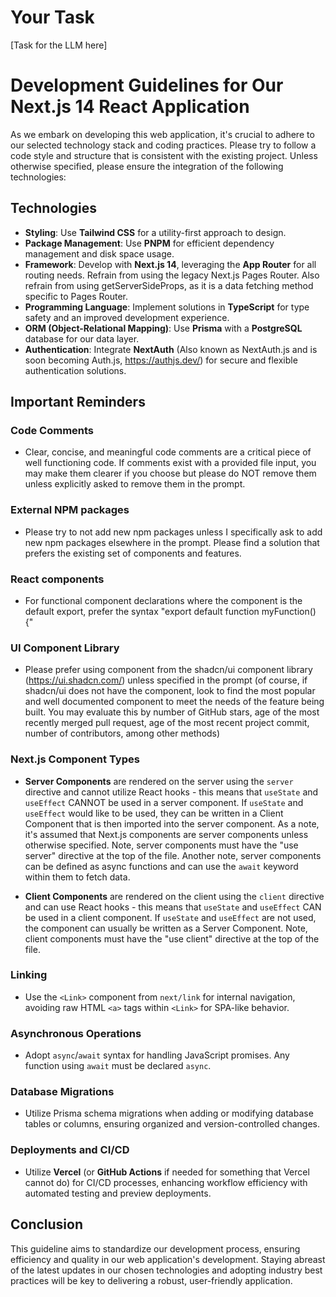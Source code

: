 # Your Task

[Task for the LLM here]

# Development Guidelines for Our Next.js 14 React Application

As we embark on developing this web application, it's crucial to adhere to our selected technology stack and coding practices. Please try to follow a code style and structure that is consistent with the existing project. Unless otherwise specified, please ensure the integration of the following technologies:

## Technologies

- **Styling**: Use **Tailwind CSS** for a utility-first approach to design.
- **Package Management**: Use **PNPM** for efficient dependency management and disk space usage.
- **Framework**: Develop with **Next.js 14**, leveraging the **App Router** for all routing needs. Refrain from using the legacy Next.js Pages Router. Also refrain from using getServerSideProps, as it is a data fetching method specific to Pages Router.
- **Programming Language**: Implement solutions in **TypeScript** for type safety and an improved development experience.
- **ORM (Object-Relational Mapping)**: Use **Prisma** with a **PostgreSQL** database for our data layer.
- **Authentication**: Integrate **NextAuth** (Also known as NextAuth.js and is soon becoming Auth.js, https://authjs.dev/) for secure and flexible authentication solutions.

## Important Reminders

### Code Comments

- Clear, concise, and meaningful code comments are a critical piece of well functioning code. If comments exist with a provided file input, you may make them clearer if you choose but please do NOT remove them unless explicitly asked to remove them in the prompt.

### External NPM packages

- Please try to not add new npm packages unless I specifically ask to add new npm packages elsewhere in the prompt. Please find a solution that prefers the existing set of components and features.

### React components

- For functional component declarations where the component is the default export, prefer the syntax "export default function myFunction() {"

### UI Component Library

- Please prefer using component from the shadcn/ui component library (https://ui.shadcn.com/) unless specified in the prompt (of course, if shadcn/ui does not have the component, look to find the most popular and well documented component to meet the needs of the feature being built. You may evaluate this by number of GitHub stars, age of the most recently merged pull request, age of the most recent project commit, number of contributors, among other methods)

### Next.js Component Types

- **Server Components** are rendered on the server using the `server` directive and cannot utilize React hooks - this means that `useState` and `useEffect` CANNOT be used in a server component. If `useState` and `useEffect` would like to be used, they can be written in a Client Component that is then imported into the server component. As a note, it's assumed that Next.js components are server components unless otherwise specified. Note, server components must have the "use server" directive at the top of the file. Another note, server components can be defined as async functions and can use the `await` keyword within them to fetch data.

- **Client Components** are rendered on the client using the `client` directive and can use React hooks - this means that `useState` and `useEffect` CAN be used in a client component. If `useState` and `useEffect` are not used, the component can usually be written as a Server Component. Note, client components must have the "use client" directive at the top of the file.

### Linking

- Use the `<Link>` component from `next/link` for internal navigation, avoiding raw HTML `<a>` tags within `<Link>` for SPA-like behavior.

### Asynchronous Operations

- Adopt `async`/`await` syntax for handling JavaScript promises. Any function using `await` must be declared `async`.

### Database Migrations

- Utilize Prisma schema migrations when adding or modifying database tables or columns, ensuring organized and version-controlled changes.

### Deployments and CI/CD

- Utilize **Vercel** (or **GitHub Actions** if needed for something that Vercel cannot do) for CI/CD processes, enhancing workflow efficiency with automated testing and preview deployments.

## Conclusion

This guideline aims to standardize our development process, ensuring efficiency and quality in our web application's development. Staying abreast of the latest updates in our chosen technologies and adopting industry best practices will be key to delivering a robust, user-friendly application.
